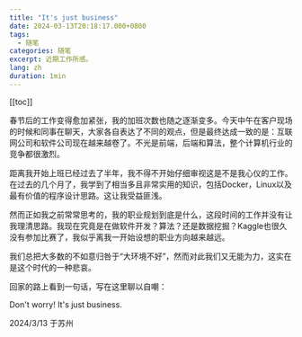 ```yaml
---
title: "It's just business"
date: 2024-03-13T20:18:17.000+0800
tags:
  - 随笔
categories: 随笔
excerpt: 近期工作所感。
lang: zh
duration: 1min
---
```

[[toc]]

春节后的工作变得愈加紧张，我的加班次数也随之逐渐变多。今天中午在客户现场的时候和同事在聊天，大家各自表达了不同的观点，但是最终达成一致的是：互联网公司和软件公司现在越来越卷了。不光是前端，后端和算法，整个计算机行业的竞争都很激烈。

距离我开始上班已经过去了半年，我不得不开始仔细审视这是不是我心仪的工作。在过去的几个月了，我学到了相当多且非常实用的知识，包括Docker，Linux以及最有价值的程序设计思路。这让我受益匪浅。

然而正如我之前常常思考的，我的职业规划到底是什么，这段时间的工作并没有让我理清思路。我现在究竟是在做软件开发？算法？还是数据挖掘？Kaggle也很久没有参加比赛了，我似乎离我一开始设想的职业方向越来越远。

我们总把大多数的不如意归咎于“大环境不好”，然而对此我们又无能为力，这实在是这个时代的一种悲哀。

回家的路上看到一句话，写在这里聊以自嘲：

Don't worry! It's just business.

2024/3/13 于苏州